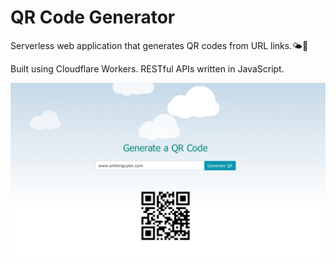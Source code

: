 # QR Code Generator
Serverless web application that generates QR codes from URL links.🌤🌷

Built using Cloudflare Workers. RESTful APIs written in JavaScript.

![Alt text](qrcode.png?raw=true "Title")
